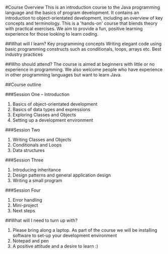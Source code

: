 #Course Overview
This is an introduction course to the Java programming language and the basics of program development. It contains an introduction to object-orientated development, including an overview of key concepts and terminology.
This is a 'hands-on' course that blends theory with practical exercises. We aim to provide a fun, positive learning experience for those looking to learn coding.  

##What will I learn?
Key programming concepts
Writing elegant code using basic programming constructs such as conditionals, loops, arrays etc.
Best industry practices

##Who should attend?
The course is aimed at beginners with little or no experience in programming. We also welcome people who have experience in other programming languages but want to learn Java.

##Course outline

###Session One – Introduction
1. Basics of object-orientated development
2. Basics of data types and expressions
3. Exploring Classes and Objects
4. Setting up a development environment

###Session Two
1. Writing Classes and Objects
2. Conditionals and Loops
3. Data structures

###Session Three
1. Introducing inheritance
2. Design patterns and general application design
3. Writing a small program

###Session Four
1. Error handling
2. Mini-project
3. Next steps

##What will I need to turn up with?
1. Please bring along a laptop. As part of the course we will be installing software to set-up your development environment
2. Notepad and pen
3. A positive attitude and a desire to learn :)  